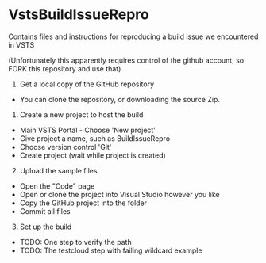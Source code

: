 # VstsBuildIssueRepro
Contains files and instructions for reproducing a build issue we encountered in VSTS

(Unfortunately this apparently requires control of the github account, so FORK this repository and use that)

1. Get a local copy of the GitHub repository
  * You can clone the repository, or downloading the source Zip.

1. Create a new project to host the build
  * Main VSTS Portal - Choose 'New project'
  * Give project a name, such as BuildIssueRepro
  * Choose version control 'Git'
  * Create project (wait while project is created)

2. Upload the sample files
  * Open the "Code" page
  * Open or clone the project into Visual Studio however you like
  * Copy the GitHub project into the folder
  * Commit all files

3. Set up the build
  * TODO: One step to verify the path
  * TODO: The testcloud step with failing wildcard example
